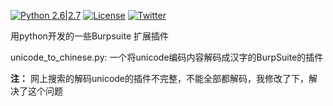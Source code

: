 
[![Python 2.6|2.7](https://img.shields.io/badge/python-2.6|2.7-yellow.svg)](https://www.python.org/) [![License](https://img.shields.io/badge/license-GPLv2-red.svg)](https://github.com/ForrestX386/x386/blob/master/BurpSuite-Extensions/COPYING) [![Twitter](https://img.shields.io/twitter/url/http/shields.io.svg?style=social)](https://twitter.com/huaihuaiStyleIT)

用python开发的一些Burpsuite 扩展插件

unicode_to_chinese.py:               一个将unicode编码内容解码成汉字的BurpSuite的插件



**注：** 网上搜索的解码unicode的插件不完整，不能全部都解码，我修改了下，解决了这个问题